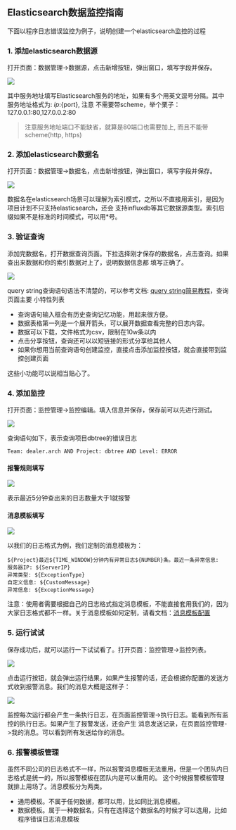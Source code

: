 ## Elasticsearch数据监控指南

下面以程序日志错误监控为例子，说明创建一个elasticsearch监控的过程

### 1. 添加elasticsearch数据源

打开页面：数据管理->数据源，点击新增按钮，弹出窗口，填写字段并保存。

<img src="https://gitee.com/tim_guai/frostmourne/raw/master/doc/img/add-datasource.png" />

其中服务地址填写Elasticsearch服务的地址，如果有多个用英文逗号分隔。其中服务地址格式为: ${ip}:${port}, 注意
不需要带scheme，举个栗子： 127.0.0.1:80,127.0.0.2:80

>注意服务地址端口不能缺省，就算是80端口也需要加上, 而且不能带scheme(http, https)

### 2. 添加elasticsearch数据名

打开页面：数据管理->数据名，点击新增按钮，弹出窗口，填写字段并保存。

<img src="https://gitee.com/tim_guai/frostmourne/raw/master/doc/img/add-dataname.png" />

数据名在elasticsearch场景可以理解为索引模式，之所以不直接用索引，是因为项目计划不只支持elasticsearch，还会
支持influxdb等其它数据源类型。索引后缀如果不是标准的时间模式，可以用*号。

### 3. 验证查询

添加完数据名，打开数据查询页面。下拉选择刚才保存的数据名，点击查询。如果查出来数据和你的索引数据对上了，说明数据信息都
填写正确了。

<img src="https://gitee.com/tim_guai/frostmourne/raw/master/doc/img/es.png" />

query string查询语句语法不清楚的，可以参考文档: <a href="./query-string.md" target="_blank">query string简易教程</a>，查询页面主要
小特性列表

* 查询语句输入框会有历史查询记忆功能，用起来很方便。
* 数据表格第一列是一个展开箭头，可以展开数据查看完整的日志内容。
* 数据可以下载，文件格式为csv，限制在10w条以内
* 点击分享按钮，查询还可以以短链接的形式分享给其他人
* 如果你想用当前查询语句创建监控，直接点击添加监控按钮，就会直接带到监控创建页面

这些小功能可以说相当贴心了。

### 4. 添加监控

打开页面：监控管理->监控编辑。填入信息并保存，保存前可以先进行测试。

<img src="https://gitee.com/tim_guai/frostmourne/raw/master/doc/img/edit.png" />

查询语句如下，表示查询项目dbtree的错误日志

```
Team: dealer.arch AND Project: dbtree AND Level: ERROR
```

#### 报警规则填写

<img src="https://gitee.com/tim_guai/frostmourne/raw/master/doc/img/rule.png" />

表示最近5分钟查出来的日志数量大于1就报警

#### 消息模板填写

<img src="https://gitee.com/tim_guai/frostmourne/raw/master/doc/img/template1.png" />

以我们的日志格式为例，我们定制的消息模板为：

```
${Project}最近${TIME_WINDOW}分钟内有异常日志${NUMBER}条。最近一条异常信息:
服务器IP: ${ServerIP}
异常类型: ${ExceptionType}
自定义信息: ${CustomMessage}
异常信息: ${ExceptionMessage}
```

注意：使用者需要根据自己的日志格式指定消息模板，不能直接套用我们的，因为大家日志格式都不一样。关于消息模板如何定制，请看文档：[消息模板配置](https://github.com/AutohomeCorp/frostmourne/blob/master/doc/wiki/template.md)

### 5. 运行试试

保存成功后，就可以运行一下试试看了。打开页面：监控管理->监控列表。

<img src="https://gitee.com/tim_guai/frostmourne/raw/master/doc/img/list.png" />

点击运行按钮，就会弹出运行结果，如果产生报警的话，还会根据你配置的发送方式收到报警消息。我们的消息大概是这样子：

<img src="https://gitee.com/tim_guai/frostmourne/raw/master/doc/img/message.png" />

监控每次运行都会产生一条执行日志，在页面监控管理->执行日志。能看到所有监控的执行日志。如果产生了报警发送，还会产生
消息发送记录，在页面监控管理->我的消息。可以看到所有发送给你的消息。

### 6. 报警模板管理

虽然不同公司的日志格式不一样，所以报警消息模板无法重用，但是一个团队内日志格式是统一的，所以报警模板在团队内是可以重用的。
这个时候报警模板管理就排上用场了。消息模板分为两类。

* 通用模板。不属于任何数据，都可以用，比如同比消息模板。
* 数据模板。属于一种数据名，只有在选择这个数据名的时候才可以选用，比如程序错误日志消息模板


